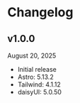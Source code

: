 # Changelog

## v1.0.0

August 20, 2025

- Initial release
- Astro: 5.13.2
- Tailwind: 4.1.12
- daisyUI: 5.0.50
